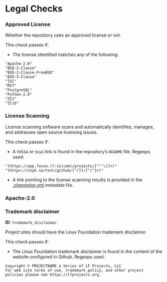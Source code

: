 # Legal Checks

### Approved License

Whether the repository uses an approved license or not.

This check passes if:

* The license identified matches any of the following:

```
"Apache-2.0"
"BSD-2-Clause"
"BSD-2-Clause-FreeBSD"
"BSD-3-Clause"
"ISC"
"MIT"
"PostgreSQL"
"Python-2.0"
"X11"
"Zlib"
```

### License Scanning

License scanning software scans and automatically identifies, manages, and addresses open source licensing issues.

This check passes if:

* A `FOSSA` or `Snyk` link is found in the repository’s `README` file. Regexps used:

```
"(https://app.fossa.(?:io|com)/projects/[^"'\)]+)"
"(https://snyk.io/test/github/[^/]+/[^/"]+)"
```

* A _link_ pointing to the license scanning results is provided in the [.clomonitor.yml](https://github.com/cncf/clomonitor/blob/main/docs/metadata/.clomonitor.yml) metadata file.

### Apache-2.0



### Trademark disclaimer <a href="#trademark-disclaimer" id="trademark-disclaimer"></a>

**ID**: `trademark_disclaimer`

Project sites should have the Linux Foundation trademark disclaimer.

This check passes if:

* The Linux Foundation trademark disclaimer is found in the content of the website configured in Github. Regexps used:

```
Copyright © PROJECTNAME a Series of LF Projects, LLC
For web site terms of use, trademark policy, and other project policies please see https://lfprojects.org.
```
